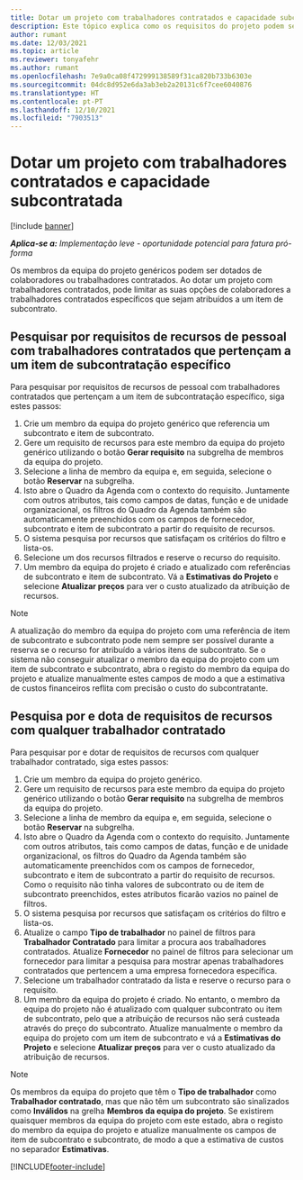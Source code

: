 ```yaml
---
title: Dotar um projeto com trabalhadores contratados e capacidade subcontratada
description: Este tópico explica como os requisitos do projeto podem ser dotados de colaboradores utilizando trabalhadores contratados ou capacidade subcontratada no Microsoft Dynamics 365 Project Operations.
author: rumant
ms.date: 12/03/2021
ms.topic: article
ms.reviewer: tonyafehr
ms.author: rumant
ms.openlocfilehash: 7e9a0ca08f472999138589f31ca820b733b6303e
ms.sourcegitcommit: 04dc8d952e6da3ab3eb2a20131c6f7cee6040876
ms.translationtype: HT
ms.contentlocale: pt-PT
ms.lasthandoff: 12/10/2021
ms.locfileid: "7903513"
---
```

# <a name="staffing-a-project-with-contract-workers-and-subcontracted-capacity"></a>Dotar um projeto com trabalhadores contratados e capacidade subcontratada

[!include [banner](../../includes/dataverse-preview.md)]

_**Aplica-se a:** Implementação leve - oportunidade potencial para fatura pró-forma_

Os membros da equipa do projeto genéricos podem ser dotados de colaboradores ou trabalhadores contratados. Ao dotar um projeto com trabalhadores contratados, pode limitar as suas opções de colaboradores a trabalhadores contratados específicos que sejam atribuídos a um item de subcontrato. 

## <a name="search-for-staff-resource-requirements-with-contract-workers-that-belong-to-a-specific-subcontract-line"></a>Pesquisar por requisitos de recursos de pessoal com trabalhadores contratados que pertençam a um item de subcontratação específico

Para pesquisar por requisitos de recursos de pessoal com trabalhadores contratados que pertençam a um item de subcontratação específico, siga estes passos:

1. Crie um membro da equipa do projeto genérico que referencia um subcontrato e item de subcontrato.
2. Gere um requisito de recursos para este membro da equipa do projeto genérico utilizando o botão **Gerar requisito** na subgrelha de membros da equipa do projeto.
3. Selecione a linha de membro da equipa e, em seguida, selecione o botão **Reservar** na subgrelha. 
4. Isto abre o Quadro da Agenda com o contexto do requisito. Juntamente com outros atributos, tais como campos de datas, função e de unidade organizacional, os filtros do Quadro da Agenda também são automaticamente preenchidos com os campos de fornecedor, subcontrato e item de subcontrato a partir do requisito de recursos.
5. O sistema pesquisa por recursos que satisfaçam os critérios do filtro e lista-os. 
6. Selecione um dos recursos filtrados e reserve o recurso do requisito. 
7. Um membro da equipa do projeto é criado e atualizado com referências de subcontrato e item de subcontrato. Vá a **Estimativas do Projeto** e selecione **Atualizar preços** para ver o custo atualizado da atribuição de recursos. 

> [!NOTE]
> A atualização do membro da equipa do projeto com uma referência de item de subcontrato e subcontrato pode nem sempre ser possível durante a reserva se o recurso for atribuído a vários itens de subcontrato. Se o sistema não conseguir atualizar o membro da equipa do projeto com um item de subcontrato e subcontrato, abra o registo do membro da equipa do projeto e atualize manualmente estes campos de modo a que a estimativa de custos financeiros reflita com precisão o custo do subcontratante.

## <a name="search-for-and-staff-resource-requirements-with-any-contract-worker"></a>Pesquisa por e dota de requisitos de recursos com qualquer trabalhador contratado

Para pesquisar por e dotar de requisitos de recursos com qualquer trabalhador contratado, siga estes passos:

1. Crie um membro da equipa do projeto genérico.
2. Gere um requisito de recursos para este membro da equipa do projeto genérico utilizando o botão **Gerar requisito** na subgrelha de membros da equipa do projeto.
3. Selecione a linha de membro da equipa e, em seguida, selecione o botão **Reservar** na subgrelha. 
4. Isto abre o Quadro da Agenda com o contexto do requisito. Juntamente com outros atributos, tais como campos de datas, função e de unidade organizacional, os filtros do Quadro da Agenda também são automaticamente preenchidos com os campos de fornecedor, subcontrato e item de subcontrato a partir do requisito de recursos. Como o requisito não tinha valores de subcontrato ou de item de subcontrato preenchidos, estes atributos ficarão vazios no painel de filtros.
5. O sistema pesquisa por recursos que satisfaçam os critérios do filtro e lista-os.
6. Atualize o campo **Tipo de trabalhador** no painel de filtros para **Trabalhador Contratado** para limitar a procura aos trabalhadores contratados. Atualize **Fornecedor** no painel de filtros para selecionar um fornecedor para limitar a pesquisa para mostrar apenas trabalhadores contratados que pertencem a uma empresa fornecedora específica.
7. Selecione um trabalhador contratado da lista e reserve o recurso para o requisito.
8. Um membro da equipa do projeto é criado. No entanto, o membro da equipa do projeto não é atualizado com qualquer subcontrato ou item de subcontrato, pelo que a atribuição de recursos não será custeada através do preço do subcontrato. Atualize manualmente o membro da equipa do projeto com um item de subcontrato e vá a **Estimativas do Projeto** e selecione **Atualizar preços** para ver o custo atualizado da atribuição de recursos.

> [!NOTE]
> Os membros da equipa do projeto que têm o **Tipo de trabalhador** como **Trabalhador contratado**, mas que não têm um subcontrato são sinalizados como **Inválidos** na grelha **Membros da equipa do projeto**. Se existirem quaisquer membros da equipa do projeto com este estado, abra o registo do membro da equipa do projeto e atualize manualmente os campos de item de subcontrato e subcontrato, de modo a que a estimativa de custos no separador **Estimativas**. 


[!INCLUDE[footer-include](../../includes/footer-banner.md)]
